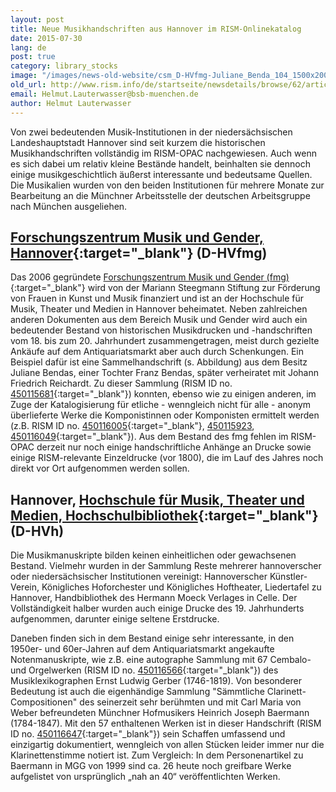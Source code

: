 ```yaml
---
layout: post
title: Neue Musikhandschriften aus Hannover im RISM-Onlinekatalog
date: 2015-07-30
lang: de
post: true
category: library_stocks
image: "/images/news-old-website/csm_D-HVfmg-Juliane_Benda_104_1500x2000_600KB_01_3d0a6343cb.jpg"
old_url: http://www.rism.info/de/startseite/newsdetails/browse/62/article/64/two-significant-hanover-collections-now-in-rism.html
email: Helmut.Lauterwasser@bsb-muenchen.de
author: Helmut Lauterwasser
---
```



Von zwei bedeutenden Musik-Institutionen in der niedersächsischen Landeshauptstadt Hannover sind seit kurzem die historischen Musikhandschriften vollständig im RISM-OPAC nachgewiesen. Auch wenn es sich dabei um relativ kleine Bestände handelt, beinhalten sie dennoch einige musikgeschichtlich äußerst interessante und bedeutsame Quellen. Die Musikalien wurden von den beiden Institutionen für mehrere Monate zur Bearbeitung an die Münchner Arbeitsstelle der deutschen Arbeitsgruppe nach München ausgeliehen.

## [Forschungszentrum Musik und Gender, Hannover](https://opac.rism.info/search?View=rism&siglum=D-HVfmg){:target="_blank"} (D-HVfmg)

Das 2006 gegründete [Forschungszentrum Musik und Gender (fmg)](http://www.fmg.hmtm-hannover.de/de/start/){:target="_blank"} wird von der Mariann Steegmann Stiftung zur Förderung von Frauen in Kunst und Musik finanziert und ist an der Hochschule für Musik, Theater und Medien in Hannover beheimatet. Neben zahlreichen anderen Dokumenten aus dem Bereich Musik und Gender wird auch ein bedeutender Bestand von historischen Musikdrucken und -handschriften vom 18. bis zum 20. Jahrhundert zusammengetragen, meist durch gezielte Ankäufe auf dem Antiquariatsmarkt aber auch durch Schenkungen. Ein Beispiel dafür ist eine Sammelhandschrift (s. Abbildung) aus dem Besitz Juliane Bendas, einer Tochter Franz Bendas, später verheiratet mit Johann Friedrich Reichardt. Zu dieser Sammlung (RISM ID no. [450115681](https://opac.rism.info/search?id=450115681){:target="_blank"}) konnten, ebenso wie zu einigen anderen, im Zuge der Katalogisierung für etliche - wenngleich nicht für alle - anonym überlieferte Werke die Komponistinnen oder Komponisten ermittelt werden (z.B. RISM ID no. [450116005](https://opac.rism.info/search?id=450116005){:target="_blank"}, [450115923](https://opac.rism.info/search?id=450115923), [450116049](https://opac.rism.info/search?id=450116049){:target="_blank"}). Aus dem Bestand des fmg fehlen im RISM-OPAC derzeit nur noch einige handschriftliche Anhänge an Drucke sowie einige RISM-relevante Einzeldrucke (vor 1800), die im Lauf des Jahres noch direkt vor Ort aufgenommen werden sollen.

## Hannover, [Hochschule für Musik, Theater und Medien, Hochschulbibliothek](https://opac.rism.info/search?View=rism&siglum=D-HVh){:target="_blank"} (D-HVh)

Die Musikmanuskripte bilden keinen einheitlichen oder gewachsenen Bestand. Vielmehr wurden in der Sammlung Reste mehrerer hannoverscher oder niedersächsischer Institutionen vereinigt: Hannoverscher Künstler-Verein, Königliches Hoforchester und Königliches Hoftheater, Liedertafel zu Hannover, Handbibliothek des Hermann Moeck Verlages in Celle. Der Vollständigkeit halber wurden auch einige Drucke des 19. Jahrhunderts aufgenommen, darunter einige seltene Erstdrucke.

Daneben finden sich in dem Bestand einige sehr interessante, in den 1950er- und 60er-Jahren auf dem Antiquariatsmarkt angekaufte Notenmanuskripte, wie z.B. eine autographe Sammlung mit 67 Cembalo- und Orgelwerken (RISM ID no. [450116566](https://opac.rism.info/search?id=450116566){:target="_blank"}) des Musiklexikographen Ernst Ludwig Gerber (1746-1819). Von besonderer Bedeutung ist auch die eigenhändige Sammlung "Sämmtliche Clarinett-Compositionen" des seinerzeit sehr berühmten und mit Carl Maria von Weber befreundeten Münchner Hofmusikers Heinrich Joseph Baermann (1784-1847). Mit den 57 enthaltenen Werken ist in dieser Handschrift (RISM ID no. [450116647](https://opac.rism.info/search?id=450116647){:target="_blank"}) sein Schaffen umfassend und einzigartig dokumentiert, wenngleich von allen Stücken leider immer nur die Klarinettenstimme notiert ist. Zum Vergleich: In dem Personenartikel zu Baermann in MGG von 1999 sind ca. 26 heute noch greifbare Werke aufgelistet von ursprünglich „nah an 40“ veröffentlichten Werken.



